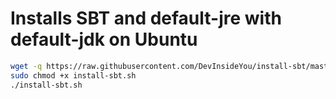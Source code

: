 # Installs SBT and default-jre with default-jdk on Ubuntu

```bash
wget -q https://raw.githubusercontent.com/DevInsideYou/install-sbt/master/install-sbt.sh
sudo chmod +x install-sbt.sh
./install-sbt.sh
```
